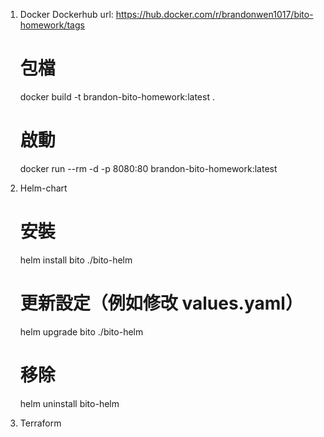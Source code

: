 1. Docker
   Dockerhub url: https://hub.docker.com/r/brandonwen1017/bito-homework/tags
   # 包檔
   docker build -t brandon-bito-homework:latest .
   # 啟動
   docker run --rm -d -p 8080:80 brandon-bito-homework:latest

2. Helm-chart
   # 安裝
   helm install bito ./bito-helm
   # 更新設定（例如修改 values.yaml）
   helm upgrade bito ./bito-helm
   # 移除
   helm uninstall bito-helm

3. Terraform
   

